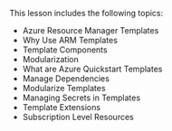 

This lesson includes the following topics:

- Azure Resource Manager Templates
- Why Use ARM Templates
- Template Components
- Modularization
- What are Azure Quickstart Templates
- Manage Dependencies
- Modularize Templates
- Managing Secrets in Templates
- Template Extensions
- Subscription Level Resources
